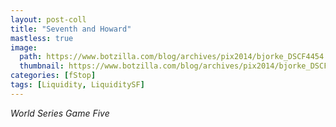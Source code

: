```yaml
---
layout: post-coll
title: "Seventh and Howard"
mastless: true
image:
  path: https://www.botzilla.com/blog/archives/pix2014/bjorke_DSCF4454.jpg
  thumbnail: https://www.botzilla.com/blog/archives/pix2014/bjorke_DSCF4454.jpg
categories: [fStop]
tags: [Liquidity, LiquiditySF]
---
```





<i>World Series Game Five</i>
